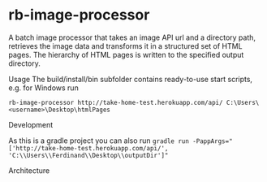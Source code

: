# rb-image-processor
A batch image processor that takes an image API url and a directory path, retrieves the image data and transforms it in a structured set of HTML pages. The hierarchy of HTML pages is written to the specified output directory.

Usage
The build/install/bin subfolder contains ready-to-use start scripts, e.g. for Windows run

`rb-image-processor http://take-home-test.herokuapp.com/api/ C:\Users\<username>\Desktop\htmlPages`

Development

As this is a gradle project you can also run
`gradle run -PappArgs="['http://take-home-test.herokuapp.com/api/', 'C:\\Users\\Ferdinand\\Desktop\\outputDir']"`

Architecture